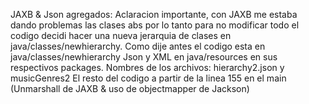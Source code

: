 JAXB & Json agregados: Aclaracion importante, con JAXB me estaba dando problemas las clases abs por lo tanto para no modificar todo el codigo decidi hacer una nueva jerarquia de clases en java/classes/newhierarchy.
Como dije antes el codigo esta en java/classes/newhierarchy
Json y XML en java/resources en sus respectivos packages. Nombres de los archivos: hierarchy2.json y musicGenres2
El resto del codigo a partir de la linea 155 en el main (Unmarshall de JAXB & uso de objectmapper de Jackson)



